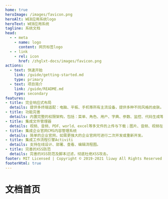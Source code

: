 ```yaml
---
home: true
heroImage: /images/favicon.png
heroAlt: WEB应用系统logo
heroText: WEB应用系统
tagline: 系统文档
head:
  - - meta
    - name: logo
      content: 网页标签logo
  - - link
    - rel: icon
      href: /zhglxt-docs/images/favicon.png
actions:
  - text: 快速开始
    link: /guide/getting-started.md
    type: primary
  - text: 项目简介
    link: /guide/README.md
    type: secondary
features:
- title: 完全响应式布局
  details: 提供多终端适配：电脑、平板、手机等所有主流设备，提供多种不同风格的皮肤。页面美观，高端大气上档次。
- title: 功能完善
  details: 内置完整的权限架构，包括：菜单、角色、用户、字典、参数、监控、代码生成等一系列系统常规模块。
- title: 集成文件管理器
  details: 视频、音频、PDF、world、excel等多文件的上传与下载；图片、音频、视频在线预览等。
- title: 集成企业官网CMS内容管理系统
  details: 简单的企业官网，如需更强大的企业官网可进行二次开发或重新开发。
- title: 集成工作流程引擎Activiti
  details: 支持在线设计、部署、查看、编辑流程图。
- title: 完善的XSS防范
  details: 完善的XSS防范及脚本过滤，彻底杜绝XSS攻击。
footer: MIT Licensed | Copyright © 2019-2021 liuwy All Rights Reserved.
footerHtml: true
---
```


# 文档首页